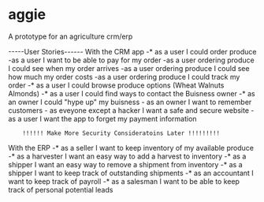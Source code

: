 # aggie
A prototype for an agriculture crm/erp


-----User Stories------
With the CRM app
	-* as a user I could order produce
		-as a user I want to be able to pay for my order
		-as a user ordering produce I could see when my order arrives
		-as a user ordering produce I could see how much my order costs
		-as a user ordering produce I could track my order
	-* as a user I could browse produce options (Wheat Walnuts Almonds)
	-* as a user I could find ways to contact the Buisness owner
	-* as an owner I could "hype up" my buisness
	- as an owner I want to remember customers
	- as eveyone except a hacker I want a safe and secure website
		-as a user I want the app to forget my payment information

		!!!!!! Make More Security Consideratoins Later !!!!!!!!! 

With the ERP
	-* as a seller I want to keep inventory of my available produce
	-* as a harvester I want an easy way to add a harvest to inventory
	-* as a shipper I want an easy way to remove a shipment from inventory
	-* as a shipper I want to keep track of outstanding shipments 
	-* as an accountant I want to keep track of payroll
	-* as a salesman I want to be able to keep track of personal potential leads
